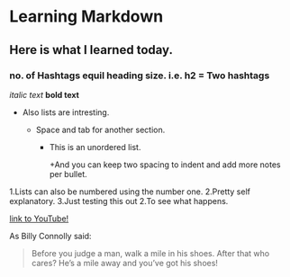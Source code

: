 # Learning Markdown

## Here is what I learned today.

### no. of Hashtags equil heading size. i.e. h2 = Two hashtags

*italic text*
**bold text**

+ Also lists are intresting.

  + Space and tab for another section.

    + This is an unordered list.

      +And you can keep two spacing to indent and add more notes per bullet.
  
1.Lists can also be numbered using the number one.
  2.Pretty self explanatory.
    3.Just testing this out
  2.To see what happens.


[link to YouTube!](http://youtube.com)

As Billy Connolly said:

> Before you judge a man, walk a mile in his shoes. After that who cares?
> He’s a mile away and you’ve got his shoes!
